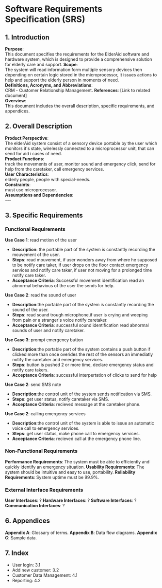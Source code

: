 # Software Requirements Specification (SRS)

## 1. Introduction
**Purpose**:    
    This document specifies the requirements for the ElderAid software and hardware system, which is designed to provide a comprehensive solution for elderly care and support. 
**Scope**:  
    The system will read information form multiple sensory devices then depending on certain logic stored in the microprocessor, it issues actions to help and support the elderly person in moments of need.   
**Definitions, Acronyms, and Abbreviations**:   
    CRM - Customer Relationship Management. 
**References**: 
    [Link to related document]  
**Overview**:   
    This document includes the overall description, specific requirements, and appendices.  

## 2. Overall Description
**Product Perspective**:    
    The elderAid system consist of a sensory device portable by the user which monitors it's state, wirelessly connected to a microprocessor unit, that can send for aid i cases of need.   
**Product Functions**:  
    track the movements of user, monitor sound and emergency click, send for help from the caretaker, call emergency services.  
**User Characteristics**:   
    elderly people, people with special-needs.  
**Constraints**:    
    must use microprocessor.    
**Assumptions and Dependencies**:   
    ---

## 3. Specific Requirements
### Functional Requirements
**Use Case 1**: read motion of the user
- **Description**: the portable part of the system is constantly recording the mouvement of the user.
- **Steps**: read mouvement, if user wonders away from where he supposed to be notify care taker, if user drops on the floor contact emergency services and notify care taker, if user not moving for a prolonged time notify care taker.
- **Acceptance Criteria**: Successful movement identification read an abnormal behavious of the user the sends for help.

**Use Case 2**: read the sound of user
- **Description**:the portable part of the system is constantly recording the sound of the user.
- **Steps**: read sound trough microphone,if user is crying and weeping from pain or a stranger's voice notify caretaker.
- **Acceptance Criteria**: successful sound identification read abnormal sounds of user and notify caretaker.

**Use Case 3**: prompt emergency button
- **Description**:the portable part of the system contains a push button if clicked more than once overides the rest of the sensors an immediatly notify the caretaker and emergency services.
- **Steps**: button is pushed 2 or more time, declare emergency status and notify care takers.
- **Acceptance Criteria**: successful interpertation of clicks to send for help

**Use Case 2**: send SMS note
- **Description**:the control unit of the system sends notification via SMS.
- **Steps**: get user status, notify caretaker via SMS.
- **Acceptance Criteria**: recieved message at the caretaker phone.

**Use Case 2**: calling emergency services
- **Description**:the control unit of the system is able to issue an automatic voice call to emergency services.
- **Steps**: get user status, make phone call to emergency services.
- **Acceptance Criteria**: recieved call at the emergency phone line.

### Non-Functional Requirements
**Performance Requirements**: The system must be able to efficiently and quickly identify an emergency situation.
**Usability Requirements**: The system should be intuitive and easy to use, portability.
**Reliability Requirements**: System uptime must be 99.9%.

### External Interface Requirements
**User Interfaces**: ?
**Hardware Interfaces**: ?
**Software Interfaces**: ?
**Communication Interfaces**: ?


## 6. Appendices
**Appendix A**: Glossary of terms.
**Appendix B**: Data flow diagrams.
**Appendix C**: Sample data.

## 7. Index
- User login: 3.1
- Add new customer: 3.2
- Customer Data Management: 4.1
- Reporting: 4.2
